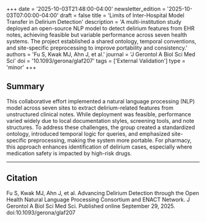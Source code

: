 +++
date = '2025-10-03T21:48:00-04:00'
newsletter_edition = '2025-10-03T07:00:00-04:00'
draft = false
title = 'Limits of Inter-Hospital Model Transfer in Delirium Detection'
description = 'A multi-institution study deployed an open-source NLP model to detect delirium features from EHR notes, achieving feasible but variable performance across seven health systems. The project established a shared ontology, temporal conventions, and site-specific preprocessing to improve portability and consistency.'
authors = 'Fu S, Kwak MJ, Ahn J, et al.'
journal = 'J Gerontol A Biol Sci Med Sci'
doi = '10.1093/gerona/glaf207'
tags = ['External Validation']
type = 'minor'
+++

## Summary  
This collaborative effort implemented a natural language processing (NLP) model across seven sites to extract delirium-related features from unstructured clinical notes. While deployment was feasible, performance varied widely due to local documentation styles, screening tools, and note structures. To address these challenges, the group created a standardized ontology, introduced temporal logic for queries, and emphasized site-specific preprocessing, making the system more portable. For pharmacy, this approach enhances identification of delirium cases, especially where medication safety is impacted by high-risk drugs.

---

## Citation  
Fu S, Kwak MJ, Ahn J, et al. Advancing Delirium Detection through the Open Health Natural Language Processing Consortium and ENACT Network. J Gerontol A Biol Sci Med Sci. Published online September 29, 2025. doi:10.1093/gerona/glaf207

